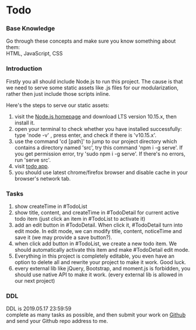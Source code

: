# Todo

### Base Knowledge
Go through these concepts and make sure you know something about them:  
HTML, JavaScript, CSS  

### Introduction
Firstly you all should include Node.js to run this project. The cause is that we need to serve some static assets like .js files for our modularization, rather then just include those scripts inline.

Here's the steps to serve our static assets:
1. visit the [Node.js homepage](https://nodejs.org/en/) and download LTS version 10.15.x, then install it.
2. open your terminal to check whether you have installed successfully: type 'node -v' , press enter, and check if there is 'v10.15.x'.
3. use the command 'cd [path]' to jump to our project directory which contains a directory named 'src', try this command 'npm i -g serve'. If you get permission error, try 'sudo npm i -g serve'. If there's no errors, run 'serve src'.
4. visit [todo app](http://localhost:5000).
5. you should use latest chrome/firefox browser and disable cache in your browser's network tab.

### Tasks
1. show createTime in #TodoList
2. show title, content, and createTime in #TodoDetail for current active todo item (just click an item in #TodoList to activate it)
3. add an edit button in #TodoDetail. When click it, #TodoDetail turn into edit mode.
In edit mode, we can modify title, content, noticeTime and save it (we may provide a save button?).
4. when click add button in #TodoList, we create a new todo item. We should automatically activate this item and make #TodoDetail edit mode.
5. Everything in this project is completely editable, you even have an option to delete all and rewrite your project to make it work. Good luck. 
6. every external lib like jQuery, Bootstrap, and moment.js is forbidden, you should use native API to make it work. (every external lib is allowed in our next project)

### DDL
DDL is 2019.05.17 23:59:59  
complete as many tasks as possible, and then submit your work on [Github](https://github.com/) and send your Github repo address to me.